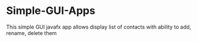 # Simple-GUI-Apps
This simple GUI javafx app allows display list of contacts with ability to add, rename, delete them

